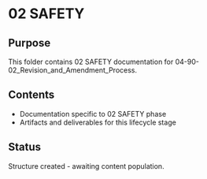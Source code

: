 # 02 SAFETY

## Purpose
This folder contains 02 SAFETY documentation for 04-90-02_Revision_and_Amendment_Process.

## Contents
- Documentation specific to 02 SAFETY phase
- Artifacts and deliverables for this lifecycle stage

## Status
Structure created - awaiting content population.
